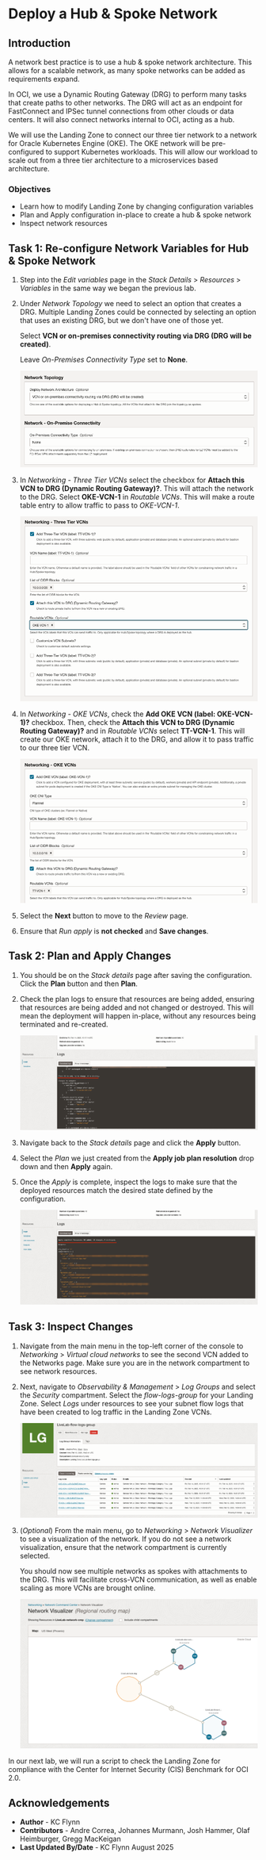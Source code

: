 # Deploy a Hub & Spoke Network

## Introduction

A network best practice is to use a hub & spoke network architecture. This allows for a scalable network, as many spoke networks can be added as requirements expand.

In OCI, we use a Dynamic Routing Gateway (DRG) to perform many tasks that create paths to other networks. The DRG will act as an endpoint for FastConnect and IPSec tunnel connections from other clouds or data centers. It will also connect networks internal to OCI, acting as a hub.

We will use the Landing Zone to connect our three tier network to a network for Oracle Kubernetes Engine (OKE). The OKE network will be pre-configured to support Kubernetes workloads. This will allow our workload to scale out from a three tier architecture to a microservices based architecture.

### Objectives

- Learn how to modify Landing Zone by changing configuration variables
- Plan and Apply configuration in-place to create a hub & spoke network
- Inspect network resources

## Task 1: Re-configure Network Variables for Hub & Spoke Network

1. Step into the _Edit variables_ page in the _Stack Details_ > _Resources_ > _Variables_ in the same way we began the previous lab.
1. Under _Network Topology_ we need to select an option that creates a DRG. Multiple Landing Zones could be connected by selecting an option that uses an existing DRG, but we don't have one of those yet.

    Select __VCN or on-premises connectivity routing via DRG (DRG will be created)__.

    Leave _On-Premises Connectivity Type_ set to __None__.

    ![DRG will be created](./images/hub-spoke-config.png "DRG will be created")

1. In _Networking - Three Tier VCNs_ select the checkbox for __Attach this VCN to DRG (Dynamic Routing Gateway)?__. This will attach the network to the DRG. Select __OKE-VCN-1__ in _Routable VCNs_. This will make a route table entry to allow traffic to pass to _OKE-VCN-1_.

    ![Attach to DRG & Routable VCN - TT](./images/three-tier-config.png "Attach to DRG")

1. In _Networking - OKE VCNs_, check the __Add OKE VCN (label: OKE-VCN-1)?__ checkbox. Then, check the __Attach this VCN to DRG (Dynamic Routing Gateway)?__ and in _Routable VCNs_ select __TT-VCN-1__. This will create our OKE network, attach it to the DRG, and allow it to pass traffic to our three tier VCN.

    ![Attach to DRG & Routable VCN - OKE](./images/oke-net-config.png "OKE network and DRG attachment")

1. Select the __Next__ button to move to the _Review_ page.
1. Ensure that _Run apply_ is __not checked__ and __Save changes__.

## Task 2: Plan and Apply Changes

1. You should be on the _Stack details_ page after saving the configuration. Click the __Plan__ button and then __Plan__.
1. Check the plan logs to ensure that resources are being added, ensuring that resources are being added and not changed or destroyed. This will mean the deployment will happen in-place, without any resources being terminated and re-created.

    ![Plan output showing resources to be added, changed, destroyed](./images/hub-spoke-plan.png "Plan output")

1. Navigate back to the _Stack details_ page and click the __Apply__ button.
1. Select the _Plan_ we just created from the __Apply job plan resolution__ drop down and then __Apply__ again.
1. Once the _Apply_ is complete, inspect the logs to make sure that the deployed resources match the desired state defined by the configuration.

    ![Apply output logs](./images/hub-spoke-apply.png "Make sure the apply executed properly")

## Task 3: Inspect Changes

1. Navigate from the main menu in the top-left corner of the console to _Networking_ > _Virtual cloud networks_ to see the second VCN added to the Networks page. Make sure you are in the network compartment to see network resources.
1. Next, navigate to _Observability & Management_ > _Log Groups_ and select the _Security_ compartment. Select the _flow-logs-group_ for your Landing Zone. Select _Logs_ under resources to see your subnet flow logs that have been created to log traffic in the Landing Zone VCNs.

    ![Flow logs for each subnet](./images/flow-logs.png "Subnet flow logs")

1. (_Optional_) From the main menu, go to _Networking_ > _Network Visualizer_ to see a visualization of the network. If you do not see a network visualization, ensure that the network compartment is currently selected.

    You should now see multiple networks as spokes with attachments to the DRG. This will facilitate cross-VCN communication, as well as enable scaling as more VCNs are brought online.

    ![Network Visualizer Image](./images/hub-spoke-net-visualization.png "Output from the Network Visualizer")

In our next lab, we will run a script to check the Landing Zone for compliance with the Center for Internet Security (CIS) Benchmark for OCI 2.0.

## Acknowledgements

- __Author__ - KC Flynn
- __Contributors__ - Andre Correa, Johannes Murmann, Josh Hammer, Olaf Heimburger, Gregg MacKeigan
- __Last Updated By/Date__ - KC Flynn August 2025
